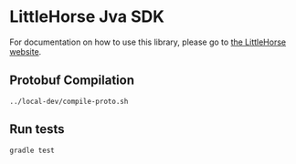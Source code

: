 # LittleHorse Jva SDK

For documentation on how to use this library, please go to [the LittleHorse website](https://littlehorse.dev).

## Protobuf Compilation

```
../local-dev/compile-proto.sh
```

## Run tests

```
gradle test
```
